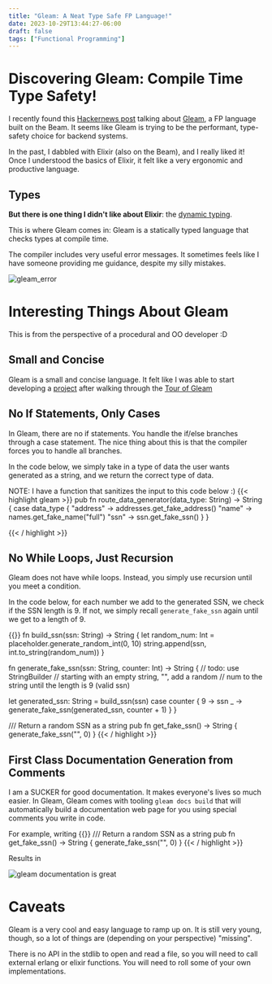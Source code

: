 ```yaml
---
title: "Gleam: A Neat Type Safe FP Language!"
date: 2023-10-29T13:44:27-06:00
draft: false
tags: ["Functional Programming"]
---
```


# Discovering Gleam: Compile Time Type Safety!
I recently found this [Hackernews post](https://news.ycombinator.com/item?id=38031342) talking about [Gleam](https://gleam.run), a FP language built on the Beam. It seems like Gleam is trying to be the performant, type-safety choice for backend systems.


In the past, I dabbled with Elixir (also on the Beam), and I really liked it! Once I understood the basics
of Elixir, it felt like a very ergonomic and productive language.

## Types
**But there is one thing I didn't like about Elixir**: the [dynamic typing](https://elixir-lang.org/getting-started/typespecs-and-behaviours.html). 

This is where Gleam comes in: Gleam is a statically typed language that checks types at compile time.

The compiler includes very useful error messages. It sometimes feels like I have someone providing me guidance,
despite my silly mistakes.

![gleam_error](/gleam_error.png)

# Interesting Things About Gleam
This is from the perspective of a procedural and OO developer :D 

## Small and Concise
Gleam is a small and concise language. It felt like I was able to start developing a [project](https://github.com/DavidJS01/gleam_rfaker) after walking through the [Tour of Gleam](https://gleam.run/book/tour/)

## No If Statements, Only Cases
In Gleam, there are no if statements. You handle the if/else branches through a case statement. The nice
thing about this is that the compiler forces you to handle all branches.

In the code below, we simply take in a type of data the user wants generated as a string, and we return
the correct type of data. 

NOTE: I have a function that sanitizes the input to this code below :) 
{{< highlight gleam >}}
pub fn route_data_generator(data_type: String) -> String {
  case data_type {
    "address" -> addresses.get_fake_address()
    "name" -> names.get_fake_name("full")
    "ssn" -> ssn.get_fake_ssn()
  }
}

{{< / highlight >}}

## No While Loops, Just Recursion
Gleam does not have while loops. Instead, you simply use recursion until you meet a condition.

In the code below, for each number we add to the generated SSN, we check if the SSN length is 9.
If not, we simply recall `generate_fake_ssn` again until we get to a length of 9.

{{<highlight gleam >}}
fn build_ssn(ssn: String) -> String {
  let random_num: Int = placeholder.generate_random_int(0, 10)
  string.append(ssn, int.to_string(random_num))
}

fn generate_fake_ssn(ssn: String, counter: Int) -> String {
  // todo: use StringBuilder
  // starting with an empty string, "", add a random
  // num to the string until the length is 9 (valid ssn)

  let generated_ssn: String = build_ssn(ssn)
  case counter {
    9 -> ssn
    _ -> generate_fake_ssn(generated_ssn, counter + 1)
  }
}

/// Return a random SSN as a string
pub fn get_fake_ssn() -> String {
  generate_fake_ssn("", 0)
}
  {{< / highlight >}}

## First Class Documentation Generation from Comments
I am a SUCKER for good documentation. It makes everyone's lives so much easier. In Gleam,
Gleam comes with tooling `gleam docs build` that will automatically build a documentation
web page for you using special comments you write in code.

For example, writing
{{<highlight gleam >}}
/// Return a random SSN as a string
pub fn get_fake_ssn() -> String {
  generate_fake_ssn("", 0)
}
  {{< / highlight >}}

Results in 

![gleam documentation is great](/gleam_docs.png)

# Caveats 

Gleam is a very cool and easy language to ramp up on. It is still very young, though, so a lot of things are (depending on your perspective)
"missing".

There is no API in the stdlib to open and read a file, so you will need to call external erlang or elixir functions. You will need to
roll some of your own implementations.
